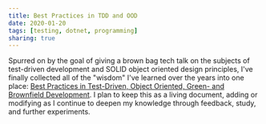 ```yaml
---
title: Best Practices in TDD and OOD
date: 2020-01-20
tags: [testing, dotnet, programming]
sharing: true
---
```


Spurred on by the goal of giving a brown bag tech talk on the subjects of test-driven development and SOLID object oriented design principles, I've finally collected all of the "wisdom" I've learned over the years into one place: [Best Practices in Test-Driven, Object Oriented, Green- and Brownfield Development](/best-practices-tdd-oo/intro). I plan to keep this as a living document, adding or modifying as I continue to deepen my knowledge through feedback, study, and further experiments.
